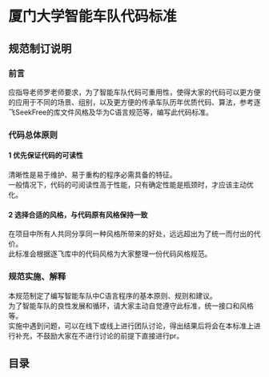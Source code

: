 # 厦门大学智能车队代码标准  

## 规范制订说明  

### 前言  

应指导老师罗老师要求，为了智能车队代码可重用性，使得大家的代码可以更方便的应用于不同的场景、组别，以及更方便的传承车队历年优质代码、算法，参考逐飞SeekFree的库文件风格及华为C语言规范等，编写此代码标准。  

### 代码总体原则  

#### 1 优先保证代码的可读性  

清晰性是易于维护、易于重构的程序必需具备的特征。  
一般情况下，代码的可阅读性高于性能，只有确定性能是瓶颈时，才应该主动优化。  

#### 2 选择合适的风格，与代码原有风格保持一致  

在项目中所有人共同分享同一种风格所带来的好处，远远超出为了统一而付出的代价。  
此标准会根据逐飞库中的代码风格为大家整理一份代码风格规范。  

### 规范实施、解释  

本规范制定了编写智能车队中C语言程序的基本原则、规则和建议。  
为了智能车队的良性发展和循环，请大家主动自觉遵守此标准，统一接口和风格等。  
实施中遇到问题，可以在线下或线上进行团队讨论，得出结果后将会在本标准上进行补充，不鼓励大家在不进行讨论的前提下直接进行pr。  

## 目录
